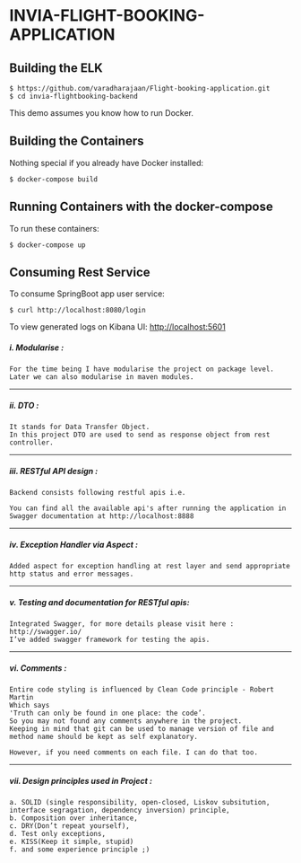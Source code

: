 INVIA-FLIGHT-BOOKING-APPLICATION 
=========================

Building the ELK
---------------------
    $ https://github.com/varadharajaan/Flight-booking-application.git
    $ cd invia-flightbooking-backend

This demo assumes you know how to run Docker.

Building the Containers
----------------------
Nothing special if you already have Docker installed:

    $ docker-compose build 

Running Containers with the docker-compose
---------------------
To run these containers:

    $ docker-compose up
    
Consuming Rest Service
---------------------
To consume SpringBoot app user service:

    $ curl http://localhost:8080/login
    
To view generated logs on Kibana UI: [http://localhost:5601](http://localhost:5601)

##### i. Modularise :
	For the time being I have modularise the project on package level.
	Later we can also modularise in maven modules.

------------------------------------------------------------------------------------------------------------------------
##### ii. DTO :
	It stands for Data Transfer Object.
	In this project DTO are used to send as response object from rest controller.

------------------------------------------------------------------------------------------------------------------------
##### iii. RESTful API design :
	Backend consists following restful apis i.e.

	You can find all the available api's after running the application in Swagger documentation at http://localhost:8888
------------------------------------------------------------------------------------------------------------------------
##### iv. Exception Handler via Aspect :
	Added aspect for exception handling at rest layer and send appropriate http status and error messages.

------------------------------------------------------------------------------------------------------------------------
##### v. Testing and documentation for RESTful apis:
	Integrated Swagger, for more details please visit here : http://swagger.io/
	I’ve added swagger framework for testing the apis.

------------------------------------------------------------------------------------------------------------------------
##### vi. Comments :
	Entire code styling is influenced by Clean Code principle - Robert Martin
	Which says
	'Truth can only be found in one place: the code’.
	So you may not found any comments anywhere in the project.
	Keeping in mind that git can be used to manage version of file and method name should be kept as self explanatory.

	However, if you need comments on each file. I can do that too.

------------------------------------------------------------------------------------------------------------------------
##### vii. Design principles used in Project :
	a. SOLID (single responsibility, open-closed, Liskov subsitution, interface segragation, dependency inversion) principle,
	b. Composition over inheritance,
	c. DRY(Don’t repeat yourself),
	d. Test only exceptions,
	e. KISS(Keep it simple, stupid)
	f. and some experience principle ;)







